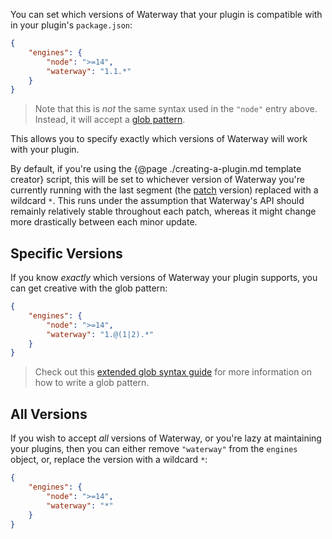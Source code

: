 You can set which versions of Waterway that your plugin is compatible with in your plugin's `package.json`:

```json
{
    "engines": {
        "node": ">=14",
        "waterway": "1.1.*"
    }
}
```

> Note that this is _not_ the same syntax used in the `"node"` entry above. Instead, it will accept a [glob pattern](https://en.wikipedia.org/wiki/Glob_(programming)).

This allows you to specify exactly which versions of Waterway will work with your plugin.

By default, if you're using the {@page ./creating-a-plugin.md template creator} script, this will be set to whichever version of Waterway you're currently running with the last segment (the [patch](https://semver.org/) version) replaced with a wildcard `*`. This runs under the assumption that Waterway's API should remainly relatively stable throughout each patch, whereas it might change more drastically between each minor update.

## Specific Versions
If you know _exactly_ which versions of Waterway your plugin supports, you can get creative with the glob pattern:

```json
{
    "engines": {
        "node": ">=14",
        "waterway": "1.@(1|2).*"
    }
}
```

> Check out this [extended glob syntax guide](https://www.linuxjournal.com/content/bash-extended-globbing) for more information on how to write a glob pattern.

## All Versions
If you wish to accept _all_ versions of Waterway, or you're lazy at maintaining your plugins, then you can either remove `"waterway"` from the `engines` object, or, replace the version with a wildcard `*`:

```json
{
    "engines": {
        "node": ">=14",
        "waterway": "*"
    }
}
```
